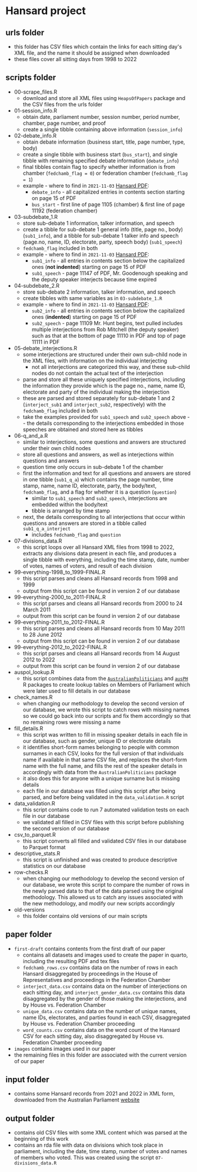 # Hansard project

## urls folder

-   this folder has CSV files which contain the links for each sitting day's XML file, and the name it should be assigned when downloaded
-   these files cover all sitting days from 1998 to 2022

## scripts folder

-   00-scrape_files.R
    -   download and store all XML files using `HeapsOfPapers` package and the CSV files from the urls folder
-   01-session_info.R
    -   obtain date, parliament number, session number, period number, chamber, page number, and proof
    -   create a single tibble containing above information (`session_info`)
-   02-debate_info.R
    -   obtain debate information (business start, title, page number, type, body)
    -   create a single tibble with business start (`bus_start`), and single tibble with remaining specified debate information (`debate_info`)
    -   final tibbles contain flag to specify whether information is from chamber (`fedchamb_flag = 0`) or federation chamber (`fedchamb_flag = 1`)
    -   example - where to find in `2021-11-03` [Hansard PDF](https://parlinfo.aph.gov.au/parlInfo/download/chamber/hansardr/25175/toc_pdf/House%20of%20Representatives_2021_11_30_Official.pdf;fileType=application%2Fpdf):
        -   `debate_info` - all capitalized entries in contents section starting on page 15 of PDF
        -   `bus_start` - first line of page 1105 (chamber) & first line of page 11192 (federation chamber)
-   03-subdebate_1.R
    -   store sub-debate 1 information, talker information, and speech
    -   create a tibble for sub-debate 1 general info (title, page no., body) (`sub1_info`), and a tibble for sub-debate 1 talker info and speech (page.no, name, ID, electorate, party, speech body) (`sub1_speech`)
    -   `fedchamb_flag` included in both
    -   example - where to find in `2021-11-03` [Hansard PDF](https://parlinfo.aph.gov.au/parlInfo/download/chamber/hansardr/25175/toc_pdf/House%20of%20Representatives_2021_11_30_Official.pdf;fileType=application%2Fpdf):
        -   `sub1_info` - all entries in contents section below the capitalized ones (**not indented**) starting on page 15 of PDF
        -   `sub1_speech` - page 11147 of PDF, Mr. Goodenough speaking and the deputy speaker interjects because time expired
-   04-subdebate_2.R
    -   store sub-debate 2 information, talker information, and speech
    -   create tibbles with same variables as in `03-subdebate_1.R`
    -   example - where to find in `2021-11-03` [Hansard PDF](https://parlinfo.aph.gov.au/parlInfo/download/chamber/hansardr/25175/toc_pdf/House%20of%20Representatives_2021_11_30_Official.pdf;fileType=application%2Fpdf):
        -   `sub2_info` - all entries in contents section below the capitalized ones (**indented**) starting on page 15 of PDF
        -   `sub2_speech` - page 11109 Mr. Hunt begins, text pulled includes multiple interjections from Rob Mitchell (the deputy speaker) such as that at the bottom of page 11110 in PDF and top of page 11111 in PDF
-   05-debate_interjections.R
    -   some interjections are structured under their own sub-child node in the XML files, with information on the individual interjecting
        -   not all interjections are categorized this way, and these sub-child nodes do not contain the actual text of the interjection
    -   parse and store all these uniquely specified interjections, including the information they provide which is the page no., name, name ID, electorate and party of the individual making the interjection
    -   these are parsed and stored separately for sub-debate 1 and 2 (`interject_sub1` and `interject_sub2`, respectively) with the `fedchamb_flag` included in both
    -   take the examples provided for `sub1_speech` and `sub2_speech` above -- the details corresponding to the interjections embedded in those speeches are obtained and stored here as tibbles
-   06-q_and_a.R
    -   similar to interjections, some questions and answers are structured under their own child nodes
    -   store all questions and answers, as well as interjections within questions and answers
    -   question time only occurs in sub-debate 1 of the chamber
    -   first the information and text for all questions and answers are stored in one tibble (`sub1_q_a`) which contains the page number, time stamp, name, name ID, electorate, party, the body/text, `fedchamb_flag`, and a flag for whether it is a question (`question`)
        -   similar to `sub1_speech` and `sub2_speech`, interjections are embedded within the body/text
        -   tibble is arranged by time stamp
    -   next, the details corresponding to all interjections that occur within questions and answers are stored in a tibble called `sub1_q_a_interject`
        -   includes `fedchamb_flag` and `question`
- 07-divisions_data.R
    -   this script loops over all Hansard XML files from 1998 to 2022, extracts any divisions data present in each file, and produces a single tibble with everything, including the time stamp, date, number of votes, names of voters, and result of each division
- 99-everything-1998_to_1999-FINAL.R
    -   this script parses and cleans all Hansard records from 1998 and 1999
    -   output from this script can be found in version 2 of our database
- 99-everything-2000_to_2011-FINAL.R
    -   this script parses and cleans all Hansard records from 2000 to 24 March 2011
    -   output from this script can be found in version 2 of our database
- 99-everything-2011_to_2012-FINAL.R
    -   this script parses and cleans all Hansard records from 10 May 2011 to 28 June 2012
    -   output from this script can be found in version 2 of our database
- 99-everything-2012_to_2022-FINAL.R
    -   this script parses and cleans all Hansard records from 14 August 2012 to 2022
    -   output from this script can be found in version 2 of our database
- auspol_lookup.R
    -   this script combines data from the [`AustralianPoliticians`](https://github.com/RohanAlexander/AustralianPoliticians) and [`ausPH`](https://github.com/palesl/ausPH) R packages to create lookup tables on Members of Parliament which were later used to fill details in our database
- check_names.R
    - when changing our methodology to develop the second version of our database, we wrote this script to catch rows with missing names so we could go back into our scripts and fix them accordingly so that no remaining rows were missing a name
- fill_details.R
    - this script was written to fill in missing speaker details in each file in our database, such as gender, unique ID or electorate details
    - it identifies short-form names belonging to people with common surnames in each CSV, looks for the full version of that individuals name if available in that same CSV file, and replaces the short-form name with the full name, and fills the rest of the speaker details in accordingly with data from the `AustralianPoliticians` package
    - it also does this for anyone with a unique surname but is missing details
    - each file in our database was filled using this script after being parsed, and before being validated in the `data_validation.R` script
- data_validation.R
    -   this script contains code to run 7 automated validation tests on each file in our database
    -   we validated all filled in CSV files with this script before publishing the second version of our database
- csv_to_parquet.R
    -   this script converts all filled and validated CSV files in our database to Parquet format
- descriptive_stats.R
    - this script is unfinished and was created to produce descriptive statistics on our database
- row-checks.R
    -   when changing our methodology to develop the second version of our database, we wrote this script to compare the number of rows in the newly parsed data to that of the data parsed using the original methodology. This allowed us to catch any issues associated with the new methodology, and modify our new scripts accordingly
- old-versions
    -   this folder contains old versions of our main scripts

## paper folder

-   `first-draft` contains contents from the first draft of our paper
      -   contains all datasets and images used to create the paper in quarto, including the resulting PDF and tex files
      -   `fedchamb_rows.csv` contains data on the number of rows in each Hansard disaggregated by proceedings in the House of Representatives and proceedings in the Federation Chamber
      -   `interject_data.csv` contains data on the number of interjections on each sitting day, and `interject_gender_data.csv` contains this data disaggregated by the gender of those making the interjections, and by House vs. Federation Chamber
      -   `unique_data.csv` contains data on the number of unique names, name IDs, electorates, and parties found in each CSV, disaggregated by House vs. Federation Chamber proceeding
      -   `word_counts.csv` contains data on the word count of the Hansard CSV for each sitting day, also disaggregated by House vs. Federation Chamber proceeding
-   `images` contains images used in our paper
-    the remaining files in this folder are associated with the current version of our paper





## input folder

- contains some Hansard records from 2021 and 2022 in XML form, downloaded from the Australian Parliament [website](https://www.aph.gov.au/Parliamentary_Business/Hansard/Hansreps_2011)

## output folder

- contains old CSV files with some XML content which was parsed at the beginning of this work
- contains an rda file with data on divisions which took place in parliament, including the date, time stamp, number of votes and names of members who voted. This was created using the script `07-divisions_data.R`
